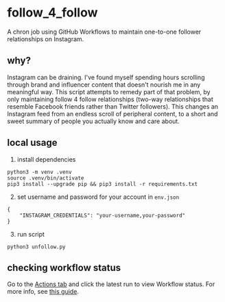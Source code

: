 # follow_4_follow
A chron job using GitHub Workflows to maintain one-to-one follower relationships on Instagram.

## why?
Instagram can be draining. I've found myself spending hours scrolling through brand and influencer content that doesn't nourish me in any meaningful way. This script attempts to remedy part of that problem, by only maintaining follow 4 follow relationships (two-way relationships that resemble Facebook friends rather than Twitter followers). This changes an Instagram feed from an endless scroll of peripheral content, to a short and sweet summary of people you actually know and care about.

## local usage
1. install dependencies

```
python3 -m venv .venv
source .venv/bin/activate
pip3 install --upgrade pip && pip3 install -r requirements.txt
```
2. set username and password for your account in `env.json`
```
{
    "INSTAGRAM_CREDENTIALS": "your-username,your-password"
}
```
3. run script
```
python3 unfollow.py
```

## checking workflow status
Go to the [Actions tab](https://github.com/tngzng/follow_4_follow/actions) and click the latest run to view Workflow status. For more info, see [this guide](https://docs.github.com/en/actions/quickstart#viewing-your-workflow-results).

